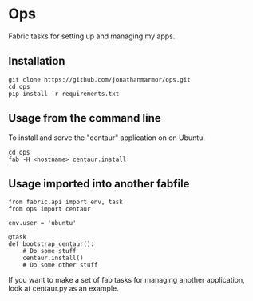# Ops

Fabric tasks for setting up and managing my apps.

## Installation

    git clone https://github.com/jonathanmarmor/ops.git
    cd ops
    pip install -r requirements.txt

## Usage from the command line

To install and serve the "centaur" application on <hostname> on Ubuntu.

    cd ops
    fab -H <hostname> centaur.install

## Usage imported into another fabfile

    from fabric.api import env, task
    from ops import centaur
    
    env.user = 'ubuntu'
    
    @task
    def bootstrap_centaur():
        # Do some stuff
        centaur.install()
        # Do some other stuff

If you want to make a set of fab tasks for managing another application, look at centaur.py as an example.
